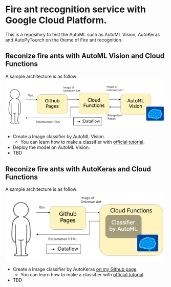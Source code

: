 # Fire ant recognition service with Google Cloud Platform.
This is a repository to test the AutoML such as AutoML Vision, 
AutoKeras and AutoPyTourch on the theme of Fire ant recognition.

## Reconize fire ants with AutoML Vision and Cloud Functions
A sample architecture is as follow:
![block](images/block_diagram_en_with_automl_vision.png)

- Create a Image classifier by AutoML Vision.
    - You can learn how to make a classifier with [official tutorial](https://cloud.google.com/vision/automl/docs/?hl=en).
- Deploy the model on AutoML Vision.
- TBD

## Reconize fire ants with AutoKeras and Cloud Functions
A sample architecture is as follow:
![block](images/block_diagram_en.png)

- Create a Image classifier by AutoKeras [on my Github page](https://github.com/alfredplpl/FireAntRecognitionByAutoML).
    - You can learn how to make a classifier with [official tutorial](https://autokeras.com/).
- TBD